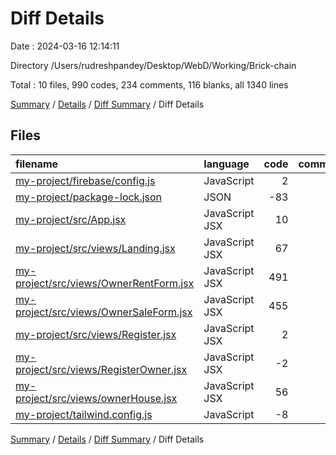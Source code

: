 # Diff Details

Date : 2024-03-16 12:14:11

Directory /Users/rudreshpandey/Desktop/WebD/Working/Brick-chain

Total : 10 files,  990 codes, 234 comments, 116 blanks, all 1340 lines

[Summary](results.md) / [Details](details.md) / [Diff Summary](diff.md) / Diff Details

## Files
| filename | language | code | comment | blank | total |
| :--- | :--- | ---: | ---: | ---: | ---: |
| [my-project/firebase/config.js](/my-project/firebase/config.js) | JavaScript | 2 | 0 | 0 | 2 |
| [my-project/package-lock.json](/my-project/package-lock.json) | JSON | -83 | 0 | 0 | -83 |
| [my-project/src/App.jsx](/my-project/src/App.jsx) | JavaScript JSX | 10 | 0 | -1 | 9 |
| [my-project/src/views/Landing.jsx](/my-project/src/views/Landing.jsx) | JavaScript JSX | 67 | 107 | 16 | 190 |
| [my-project/src/views/OwnerRentForm.jsx](/my-project/src/views/OwnerRentForm.jsx) | JavaScript JSX | 491 | 82 | 48 | 621 |
| [my-project/src/views/OwnerSaleForm.jsx](/my-project/src/views/OwnerSaleForm.jsx) | JavaScript JSX | 455 | 40 | 51 | 546 |
| [my-project/src/views/Register.jsx](/my-project/src/views/Register.jsx) | JavaScript JSX | 2 | 0 | 0 | 2 |
| [my-project/src/views/RegisterOwner.jsx](/my-project/src/views/RegisterOwner.jsx) | JavaScript JSX | -2 | 5 | 1 | 4 |
| [my-project/src/views/ownerHouse.jsx](/my-project/src/views/ownerHouse.jsx) | JavaScript JSX | 56 | 0 | 3 | 59 |
| [my-project/tailwind.config.js](/my-project/tailwind.config.js) | JavaScript | -8 | 0 | -2 | -10 |

[Summary](results.md) / [Details](details.md) / [Diff Summary](diff.md) / Diff Details